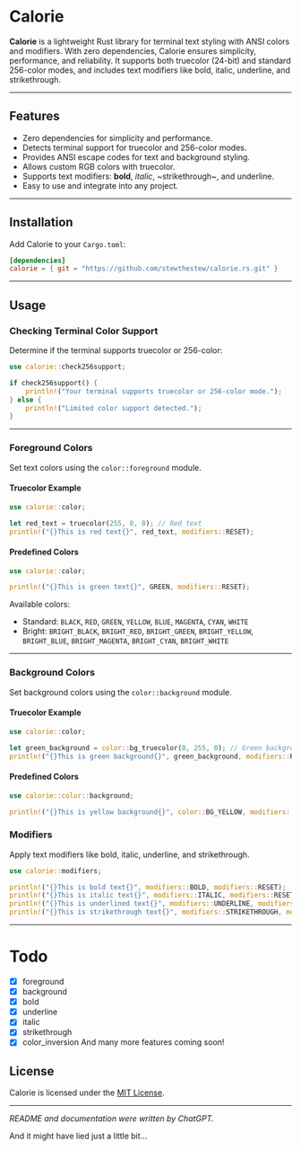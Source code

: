 

# Calorie

**Calorie** is a lightweight Rust library for terminal text styling with ANSI colors and modifiers. With zero dependencies, Calorie ensures simplicity, performance, and reliability. It supports both truecolor (24-bit) and standard 256-color modes, and includes text modifiers like bold, italic, underline, and strikethrough.

---

## Features

- Zero dependencies for simplicity and performance.
- Detects terminal support for truecolor and 256-color modes.
- Provides ANSI escape codes for text and background styling.
- Allows custom RGB colors with truecolor.
- Supports text modifiers: **bold**, *italic*, ~strikethrough~, and underline.
- Easy to use and integrate into any project.

---

## Installation

Add Calorie to your `Cargo.toml`:

```toml
[dependencies]
calorie = { git = "https://github.com/stewthestew/calorie.rs.git" }
```

---

## Usage

### Checking Terminal Color Support

Determine if the terminal supports truecolor or 256-color:

```rust
use calorie::check256support;

if check256support() {
    println!("Your terminal supports truecolor or 256-color mode.");
} else {
    println!("Limited color support detected.");
}
```

---

### Foreground Colors

Set text colors using the `color::foreground` module.

#### Truecolor Example

```rust
use calorie::color;

let red_text = truecolor(255, 0, 0); // Red text
println!("{}This is red text{}", red_text, modifiers::RESET);
```

#### Predefined Colors

```rust
use calorie::color;

println!("{}This is green text{}", GREEN, modifiers::RESET);
```

Available colors:

- Standard: `BLACK`, `RED`, `GREEN`, `YELLOW`, `BLUE`, `MAGENTA`, `CYAN`, `WHITE`
- Bright: `BRIGHT_BLACK`, `BRIGHT_RED`, `BRIGHT_GREEN`, `BRIGHT_YELLOW`, `BRIGHT_BLUE`, `BRIGHT_MAGENTA`, `BRIGHT_CYAN`, `BRIGHT_WHITE`

---

### Background Colors

Set background colors using the `color::background` module.

#### Truecolor Example

```rust
use calorie::color;

let green_background = color::bg_truecolor(0, 255, 0); // Green background
println!("{}This is green background{}", green_background, modifiers::RESET);
```

#### Predefined Colors

```rust
use calorie::color::background;

println!("{}This is yellow background{}", color::BG_YELLOW, modifiers::RESET);
```

### Modifiers

Apply text modifiers like bold, italic, underline, and strikethrough.

```rust
use calorie::modifiers;

println!("{}This is bold text{}", modifiers::BOLD, modifiers::RESET);
println!("{}This is italic text{}", modifiers::ITALIC, modifiers::RESET);
println!("{}This is underlined text{}", modifiers::UNDERLINE, modifiers::RESET);
println!("{}This is strikethrough text{}", modifiers::STRIKETHROUGH, modifiers::RESET);
```

---

# Todo

- [x] foreground
- [x] background
- [x] bold
- [x] underline
- [x] italic
- [x] strikethrough
- [x] color_inversion
And many more features coming soon!

## License

Calorie is licensed under the [MIT License](LICENSE).

---

*README and documentation were written by ChatGPT.*

And it might have lied just a little bit...
